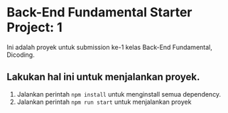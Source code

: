 # Back-End Fundamental Starter Project: 1
Ini adalah proyek untuk submission ke-1 kelas Back-End Fundamental, Dicoding.

## Lakukan hal ini untuk menjalankan proyek.
1. Jalankan perintah `npm install` untuk menginstall semua dependency.
2. Jalankan perintah `npm run start` untuk menjalankan proyek
